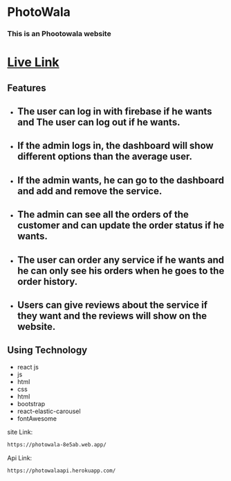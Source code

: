 # PhotoWala
### This is an Phootowala website
# [Live Link](https://photowala-8e5ab.web.app/)
## Features
- ## The user can log in with firebase if he wants and The user can log out if he wants.
- ## If the admin logs in, the dashboard will show different options than the average user.
- ## If the admin wants, he can go to the dashboard and add and remove the service.
- ## The admin can see all the orders of the customer and can update the order status if he wants.
- ## The user can order any service if he wants and he can only see his orders when he goes to the order history.
- ## Users can give reviews about the service if they want and the reviews will show on the website.

## Using Technology
- react js
- js
- html
- css
- html
- bootstrap
- react-elastic-carousel
- fontAwesome

site Link:
```sh
https://photowala-8e5ab.web.app/
```
Api Link:
```sh
https://photowalaapi.herokuapp.com/
```
